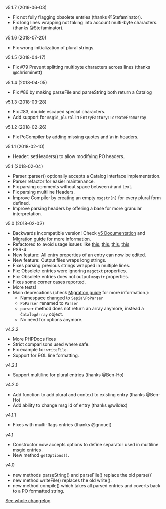 v5.1.7 (2019-06-03)
* Fix not fully flagging obsolete entries (thanks @Stefaminator).
* Fix long lines wrapping not taking into account multi-byte characters. (thanks @Stefaminator).

v5.1.6 (2018-07-20)
* Fix wrong initialization of plural strings.

v5.1.5 (2018-04-17)
* Fix #79 Prevent splitting multibyte characters across lines (thanks @chrisminett)

v5.1.4 (2018-04-05)
* Fix #86 by making parseFile and parseString both return a Catalog

v5.1.3 (2018-03-28)
* Fix #83, double escaped special characters.
* Add support for `msgid_plural` in `EntryFactory::createFromArray`

v5.1.2 (2018-02-26)
* Fix PoCompiler by adding missing quotes and \n in headers. 

v5.1.1 (2018-02-10)
* Header::setHeaders() to allow modifying PO headers.

v5.1 (2018-02-04)
* Parser::parser() optionally accepts a Catalog interface implementation. 
* Parser refactor for easier maintenance.
* Fix parsing comments without space between `#` and text.
* Fix parsing multiline Headers. 
* Improve Compiler by creating an empty `msgstr[n]` for every plural form defined.
* Improve parsing headers by offering a base for more granular interpretation.

v5.0 (2018-02-02)
* Backwards incompatible version! Check [v5 Documentation]() and [Migration guide]() for more information.
* Refactored to avoid usage issues like [this](https://github.com/raulferras/PHP-po-parser/issues/67), [this](https://github.com/raulferras/PHP-po-parser/issues/62), [this](https://github.com/raulferras/PHP-po-parser/issues/52), [this](https://github.com/raulferras/PHP-po-parser/issues/50)
* PSR-4
* New feature: All entry properties of an entry can now be edited.
* New feature: Output files wraps long strings.
* Fixes parsing previous strings wrapped in multiple lines.
* Fix: Obsolete entries were ignoring `msgctxt` properties.
* Fix: Obsolete entries does not output `msgstr` properties.
* Fixes some corner cases reported.
* More tests!
* Main deprecations (check [Migration guide]() for more information.):
  - Namespace changed to `Sepia\PoParser`
  - `PoParser` renamed to `Parser`
  - `parser` method does not return an array anymore, instead a `CatalogArray` object.
  - No need for options anymore.

v4.2.2
* More PHPDocs fixes
* Strict comparisons used where safe.
* Fix example for `writeFile`.
* Support for EOL line formatting.

v4.2.1
* Support multiline for plural entries (thanks @Ben-Ho)

v4.2.0
* Add function to add plural and context to existing entry (thanks @Ben-Ho)
* Add ability to change msg id of entry (thanks @wildex)

v4.1.1
* Fixes with multi-flags entries (thanks @gnouet)

v4.1
* Constructor now accepts options to define separator used in multiline msgid entries.
* New method `getOptions()`.

v4.0

* new methods parseString() and parseFile() replace the old parse()`
* new method writeFile() replaces the old write().
* new method compile() which takes all parsed entries and coverts back to a PO formatted string.

[See whole changelog](https://github.com/raulferras/PHP-po-parser/wiki/Changelog)
